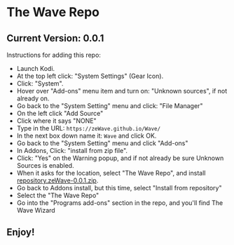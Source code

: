 # The Wave Repo
## Current Version: 0.0.1

Instructions for adding this repo:


<p align="left">
  <ul>
    <li>Launch Kodi.</li>
    <li>At the top left click: "System Settings" (Gear Icon).</li>
    <li>Click: "System".</li>
    <li>Hover over "Add-ons" menu item and turn on: "Unknown sources", if not already on.</li>
    <li>Go back to the "System Setting" menu and click: "File Manager"</li>    
    <li>On the left click "Add Source"</li>
    <li>Click where it says "NONE"</li>
    <li>Type in the URL: <code>https://zeWave.github.io/Wave/</code> </li>
    <li>In the next box down name it: <code>Wave</code> and click OK.</li>
    <li>Go back to the "System Setting" menu and click "Add-ons"</li>
    <li>In Addons, Click: "install from zip file".</li>
    <li>Click: "Yes" on the Warning popup, and if not already be sure Unknown Sources is enabled.</li>
    <li>When it asks for the location, select "The Wave Repo", and install <a href="https://zeWave.github.io/Wave/repository.zeWave-0.0.1.zip">repository.zeWave-0.0.1.zip</a>.</li>
    <li>Go back to Addons install, but this time, select "Install from repository"</li>
    <li>Select the "The Wave Repo"</li>
    <li>Go into the "Programs add-ons" section in the repo, and you'll find The Wave Wizard</li>
  </ul>
</p>

## Enjoy!
